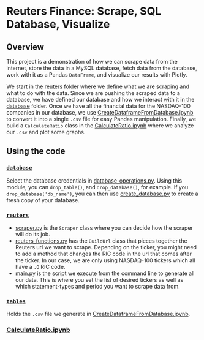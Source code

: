 # Reuters Finance: Scrape, SQL Database, Visualize

## Overview
This project is a demonstration of how we can scrape data from the internet, store the data in a MySQL database, fetch data from the database, work with it as a Pandas `DataFrame`, and visualize our results with Plotly.

We start in the [reuters](https://github.com/mriverrose/ReutersFinance/tree/master/reuters) folder where we define what we are scraping and what to do with the data. Since we are pushing the scraped data to a database, we have defined our database and how we interact with it in the [database](https://github.com/mriverrose/ReutersFinance/tree/master/database) folder. Once we have all the financial data for the NASDAQ-100 companies in our database, we use [CreateDataframeFromDatabase.ipynb](https://github.com/mriverrose/ReutersFinance/blob/master/CreateDataframeFromDatabase.ipynb) to convert it into a single `.csv` file for easy Pandas manipulation. Finally, we build a `CalculateRatio` class in the [CalculateRatio.ipynb](https://github.com/mriverrose/ReutersFinance/blob/master/CalculateRatio.ipynb) where we analyze our `.csv` and plot some graphs.

## Using the code
### [`database`](https://github.com/mriverrose/ReutersFinance/tree/master/database)
Select the database credentials in [database_operations.py](https://github.com/mriverrose/ReutersFinance/blob/master/database/database_operations.py). Using this module, you can `drop_table()`, and `drop_database()`, for example. If you `drop_database('db_name')`, you can then use [create_database.py](https://github.com/mriverrose/ReutersFinance/blob/master/create_database.py) to create a fresh copy of your database. 

### [`reuters`](https://github.com/mriverrose/ReutersFinance/tree/master/reuters)
- [scraper.py](https://github.com/mriverrose/ReutersFinance/blob/master/reuters/scraper.py) is the `Scraper` class where you can decide how the scraper will do its job. 
- [reuters_functions.py](https://github.com/mriverrose/ReutersFinance/blob/master/reuters/reuters_functions.py) has the `BuildUrl` class that pieces together the Reuters url we want to scrape. Depending on the ticker, you might need to add a method that changes the RIC code in the url that comes after the ticker. In our case, we are only using NASDAQ-100 tickers which all have a `.O` RIC code.
- [main.py](https://github.com/mriverrose/ReutersFinance/blob/master/reuters/main.py) is the script we execute from the command line to generate all our data. This is where you set the list of desired tickers as well as which statement-types and period you want to scrape data from. 

### [`tables`](https://github.com/mriverrose/ReutersFinance/tree/master/tables)
Holds the `.csv` file we generate in [CreateDataframeFromDatabase.ipynb](https://github.com/mriverrose/ReutersFinance/blob/master/CreateDataframeFromDatabase.ipynb).

### [CalculateRatio.ipynb](https://github.com/mriverrose/ReutersFinance/blob/master/CalculateRatio.ipynb)
